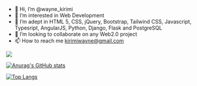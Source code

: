 - 👋 Hi, I’m @wayne_kirimi
- 👀 I’m interested in Web Development
- 🌱 I’m adept in HTML 5, CSS, jQuery, Bootstrap, Tailwind CSS, Javascript, Typesript, AngularJS, Python, Django, Flask and PostgreSQL
- 💞️ I’m looking to collaborate on any Web2.0 project
- 📫 How to reach me kirimiwayne@gmail.com

![](https://komarev.com/ghpvc/?username=waynemorphic)

[![Anurag's GitHub stats](https://github-readme-stats.vercel.app/api?username=waynemorphic&show_icons=true&theme=merko)](https://github.com/anuraghazra/github-readme-stats)

[![Top Langs](https://github-readme-stats.vercel.app/api/top-langs/?username=waynemorphic&show_icons=true&theme=merko)](https://github.com/anuraghazra/github-readme-stats)
<!---
waynemorphic/waynemorphic is a ✨ special ✨ repository because its `README.md` (this file) appears on your GitHub profile.
You can click the Preview link to take a look at your changes.
--->
